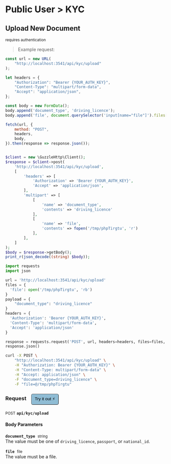 # Public User > KYC


## Upload New Document

<small class="badge badge-darkred">requires authentication</small>



> Example request:

```javascript
const url = new URL(
    "http://localhost:3541/api/kyc/upload"
);

let headers = {
    "Authorization": "Bearer {YOUR_AUTH_KEY}",
    "Content-Type": "multipart/form-data",
    "Accept": "application/json",
};

const body = new FormData();
body.append('document_type', 'driving_licence');
body.append('file', document.querySelector('input[name="file"]').files[0]);

fetch(url, {
    method: "POST",
    headers,
    body,
}).then(response => response.json());
```

```php

$client = new \GuzzleHttp\Client();
$response = $client->post(
    'http://localhost:3541/api/kyc/upload',
    [
        'headers' => [
            'Authorization' => 'Bearer {YOUR_AUTH_KEY}',
            'Accept' => 'application/json',
        ],
        'multipart' => [
            [
                'name' => 'document_type',
                'contents' => 'driving_licence'
            ],
            [
                'name' => 'file',
                'contents' => fopen('/tmp/phpTirgtu', 'r')
            ],
        ],
    ]
);
$body = $response->getBody();
print_r(json_decode((string) $body));
```

```python
import requests
import json

url = 'http://localhost:3541/api/kyc/upload'
files = {
  'file': open('/tmp/phpTirgtu', 'rb')
}
payload = {
    "document_type": "driving_licence"
}
headers = {
  'Authorization': 'Bearer {YOUR_AUTH_KEY}',
  'Content-Type': 'multipart/form-data',
  'Accept': 'application/json'
}

response = requests.request('POST', url, headers=headers, files=files, data=payload)
response.json()
```

```bash
curl -X POST \
    "http://localhost:3541/api/kyc/upload" \
    -H "Authorization: Bearer {YOUR_AUTH_KEY}" \
    -H "Content-Type: multipart/form-data" \
    -H "Accept: application/json" \
    -F "document_type=driving_licence" \
    -F "file=@/tmp/phpTirgtu" 
```


<div id="execution-results-POSTapi-kyc-upload" hidden>
    <blockquote>Received response<span id="execution-response-status-POSTapi-kyc-upload"></span>:</blockquote>
    <pre class="json"><code id="execution-response-content-POSTapi-kyc-upload"></code></pre>
</div>
<div id="execution-error-POSTapi-kyc-upload" hidden>
    <blockquote>Request failed with error:</blockquote>
    <pre><code id="execution-error-message-POSTapi-kyc-upload"></code></pre>
</div>
<form id="form-POSTapi-kyc-upload" data-method="POST" data-path="api/kyc/upload" data-authed="1" data-hasfiles="1" data-headers='{"Authorization":"Bearer {YOUR_AUTH_KEY}","Content-Type":"multipart\/form-data","Accept":"application\/json"}' onsubmit="event.preventDefault(); executeTryOut('POSTapi-kyc-upload', this);">
<h3>
    Request&nbsp;&nbsp;&nbsp;
        <button type="button" style="background-color: #8fbcd4; padding: 5px 10px; border-radius: 5px; border-width: thin;" id="btn-tryout-POSTapi-kyc-upload" onclick="tryItOut('POSTapi-kyc-upload');">Try it out ⚡</button>
    <button type="button" style="background-color: #c97a7e; padding: 5px 10px; border-radius: 5px; border-width: thin;" id="btn-canceltryout-POSTapi-kyc-upload" onclick="cancelTryOut('POSTapi-kyc-upload');" hidden>Cancel</button>&nbsp;&nbsp;
    <button type="submit" style="background-color: #6ac174; padding: 5px 10px; border-radius: 5px; border-width: thin;" id="btn-executetryout-POSTapi-kyc-upload" hidden>Send Request 💥</button>
    </h3>
<p>
<small class="badge badge-black">POST</small>
 <b><code>api/kyc/upload</code></b>
</p>
<p>
<label id="auth-POSTapi-kyc-upload" hidden>Authorization header: <b><code>Bearer </code></b><input type="text" name="Authorization" data-prefix="Bearer " data-endpoint="POSTapi-kyc-upload" data-component="header"></label>
</p>
<h4 class="fancy-heading-panel"><b>Body Parameters</b></h4>
<p>
<b><code>document_type</code></b>&nbsp;&nbsp;<small>string</small>  &nbsp;
<input type="text" name="document_type" data-endpoint="POSTapi-kyc-upload" data-component="body" required  hidden>
<br>
The value must be one of <code>driving_licence</code>, <code>passport</code>, or <code>national_id</code>.
</p>
<p>
<b><code>file</code></b>&nbsp;&nbsp;<small>file</small>  &nbsp;
<input type="file" name="file" data-endpoint="POSTapi-kyc-upload" data-component="body" required  hidden>
<br>
The value must be a file.
</p>

</form>




